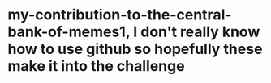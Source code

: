 # my-contribution-to-the-central-bank-of-memes1, I don't really know how to use github so hopefully these make it into the challenge
